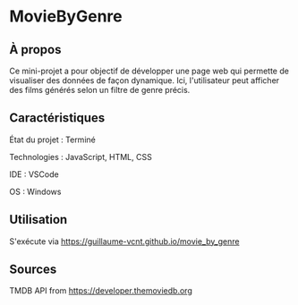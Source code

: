 # MovieByGenre

## À propos

Ce mini-projet a pour objectif de développer une page web qui permette de visualiser des données de façon dynamique. Ici, l'utilisateur peut afficher des films générés selon un filtre de genre précis.

## Caractéristiques

État du projet : Terminé

Technologies : JavaScript, HTML, CSS

IDE : VSCode

OS : Windows

## Utilisation

S'exécute via https://guillaume-vcnt.github.io/movie_by_genre

## Sources

TMDB API from https://developer.themoviedb.org

